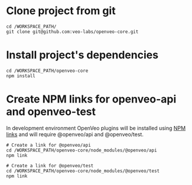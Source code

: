 # Clone project from git

    cd /WORKSPACE_PATH/
    git clone git@github.com:veo-labs/openveo-core.git

# Install project's dependencies

    cd /WORKSPACE_PATH/openveo-core
    npm install

# Create NPM links for openveo-api and openveo-test

In development environment OpenVeo plugins will be installed using [NPM links](https://docs.npmjs.com/cli/link) and will require @openveo/api and @openveo/test.

    # Create a link for @openveo/api
    cd /WORKSPACE_PATH/openveo-core/node_modules/@openveo/api
    npm link

    # Create a link for @openveo/test
    cd /WORKSPACE_PATH/openveo-core/node_modules/@openveo/test
    npm link
